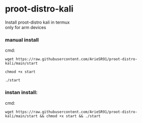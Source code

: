 # proot-distro-kali
Install proot-distro kali in termux\
only for arm devices
### manual install
cmd:
```
wget https://raw.githubusercontent.com/ArieSR91/proot-distro-kali/main/start
```
```
chmod +x start
```
```
./start
```
### instan install:
cmd:
```
wget https://raw.githubusercontent.com/ArieSR91/proot-distro-kali/main/start && chmod +x start && ./start
```
